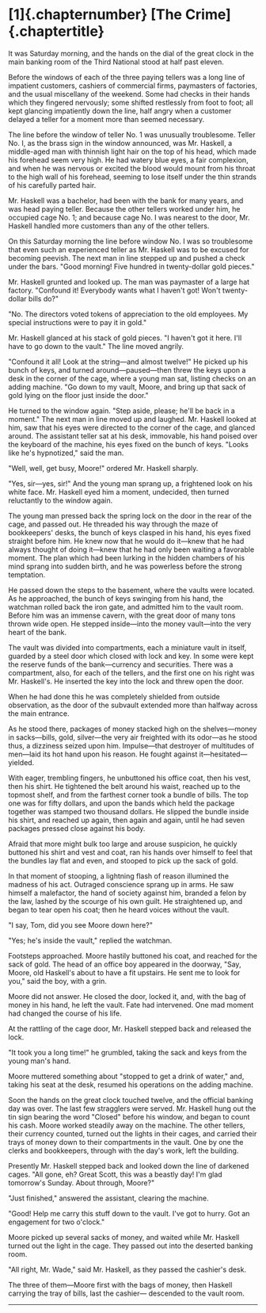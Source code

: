 
# [1]{.chapternumber} [The Crime]{.chaptertitle}

It was Saturday morning, and the hands on the dial of the great clock in the main banking room of the Third National stood at half past eleven.

Before the windows of each of the three paying tellers was a long line of impatient customers, cashiers of commercial firms, paymasters of factories, and the usual miscellany of the weekend. Some had checks in their hands which they fingered nervously; some shifted restlessly from foot to foot; all kept glancing impatiently down the line, half angry when a customer delayed a teller for a moment more than seemed necessary.

The line before the window of teller No. 1 was unusually troublesome. Teller No. I, as the brass sign in the window announced, was Mr. Haskell, a middle-aged man with thinnish light hair on the top of his head, which made his forehead seem very high. He had watery blue eyes, a fair complexion, and when he was nervous or excited the blood would mount from his throat to the high wall of his forehead, seeming to lose itself under the thin strands of his carefully parted hair.

Mr. Haskell was a bachelor, had been with the bank for many years, and was head paying teller. Because the other tellers worked under him, he occupied cage No. 1; and because cage No. I was nearest to the door, Mr. Haskell handled more customers than any of the other tellers.

On this Saturday morning the line before window No. I was so troublesome that even such an experienced teller as Mr. Haskell was to be excused for becoming peevish. The next man in line stepped up and pushed a check under the bars. &quot;Good morning! Five hundred in twenty-dollar gold pieces.&quot;

Mr. Haskell grunted and looked up. The man was paymaster of a large hat factory. &quot;Confound it! Everybody wants what I haven&#39;t got! Won&#39;t twenty-dollar bills do?&quot;

&quot;No. The directors voted tokens of appreciation to the old employees. My special instructions were to pay it in gold.&quot;

Mr. Haskell glanced at his stack of gold pieces. &quot;I haven&#39;t got it here. I&#39;ll have to go down to the vault.&quot; The line moved angrily.

&quot;Confound it all! Look at the string—and almost twelve!&quot; He picked up his bunch of keys, and turned around—paused—then threw the keys upon a desk in the corner of the cage, where a young man sat, listing checks on an adding machine. &quot;Go down to my vault, Moore, and bring up that sack of gold lying on the floor just inside the door.&quot;

He turned to the window again. &quot;Step aside, please; he&#39;ll be back in a moment.&quot; The next man in line moved up and laughed. Mr. Haskell looked at him, saw that his eyes were directed to the corner of the cage, and glanced around. The assistant teller sat at his desk, immovable, his hand poised over the keyboard of the machine, his eyes fixed on the bunch of keys. &quot;Looks like he&#39;s hypnotized,&quot; said the man.

&quot;Well, well, get busy, Moore!&quot; ordered Mr. Haskell sharply.

&quot;Yes, sir—yes, sir!&quot; And the young man sprang up, a frightened look on his white face. Mr. Haskell eyed him a moment, undecided, then turned reluctantly to the window again.

The young man pressed back the spring lock on the door in the rear of the cage, and passed out. He threaded his way through the maze of bookkeepers&#39; desks, the bunch of keys clasped in his hand, his eyes fixed straight before him. He knew now that he would do it—knew that he had always thought of doing it—knew that he had only been waiting a favorable moment. The plan which had been lurking in the hidden chambers of his mind sprang into sudden birth, and he was powerless before the strong temptation.

He passed down the steps to the basement, where the vaults were located. As he approached, the bunch of keys swinging from his hand, the watchman rolled back the iron gate, and admitted him to the vault room. Before him was an immense cavern, with the great door of many tons thrown wide open. He stepped inside—into the money vault—into the very heart of the bank.

The vault was divided into compartments, each a miniature vault in itself, guarded by a steel door which closed with lock and key. In some were kept the reserve funds of the bank—currency and securities. There was a compartment, also, for each of the tellers, and the first one on his right was Mr. Haskell&#39;s. He inserted the key into the lock and threw open the door.

When he had done this he was completely shielded from outside observation, as the door of the subvault extended more than halfway across the main entrance.

As he stood there, packages of money stacked high on the shelves—money in sacks—bills, gold, silver—the very air freighted with its odor—as he stood thus, a dizziness seized upon him. Impulse—that destroyer of multitudes of men—laid its hot hand upon his reason. He fought against it—hesitated—yielded.

With eager, trembling fingers, he unbuttoned his office coat, then his vest, then his shirt. He tightened the belt around his waist, reached up to the topmost shelf, and from the farthest corner took a bundle of bills. The top one was for fifty dollars, and upon the bands which held the package together was stamped two thousand dollars. He slipped the bundle inside his shirt, and reached up again, then again and again, until he had seven packages pressed close against his body.

Afraid that more might bulk too large and arouse suspicion, he quickly buttoned his shirt and vest and coat, ran his hands over himself to feel that the bundles lay flat and even, and stooped to pick up the sack of gold.

In that moment of stooping, a lightning flash of reason illumined the madness of his act. Outraged conscience sprang up in arms. He saw himself a malefactor, the hand of society against him, branded a felon by the law, lashed by the scourge of his own guilt. He straightened up, and began to tear open his coat; then he heard voices without the vault.

&quot;I say, Tom, did you see Moore down here?&quot;

&quot;Yes; he&#39;s inside the vault,&quot; replied the watchman.

Footsteps approached. Moore hastily buttoned his coat, and reached for the sack of gold. The head of an office boy appeared in the doorway, &quot;Say, Moore, old Haskell&#39;s about to have a fit upstairs. He sent me to look for you,&quot; said the boy, with a grin.

Moore did not answer. He closed the door, locked it, and, with the bag of money in his hand, he left the vault. Fate had intervened. One mad moment had changed the course of his life.

At the rattling of the cage door, Mr. Haskell stepped back and released the lock.

&quot;It took you a long time!&quot; he grumbled, taking the sack and keys from the young man&#39;s hand.

Moore muttered something about &quot;stopped to get a drink of water,&quot; and, taking his seat at the desk, resumed his operations on the adding machine.

Soon the hands on the great clock touched twelve, and the official banking day was over. The last few stragglers were served. Mr. Haskell hung out the tin sign bearing the word &quot;Closed&quot; before his window, and began to count his cash. Moore worked steadily away on the machine. The other tellers, their currency counted, turned out the lights in their cages, and carried their trays of money down to their compartments in the vault. One by one the clerks and bookkeepers, through with the day&#39;s work, left the building.

Presently Mr. Haskell stepped back and looked down the line of darkened cages. &quot;All gone, eh? Great Scott, this was a beastly day! I&#39;m glad tomorrow&#39;s Sunday. About through, Moore?&quot;

&quot;Just finished,&quot; answered the assistant, clearing the machine.

&quot;Good! Help me carry this stuff down to the vault. I&#39;ve got to hurry. Got an engagement for two o&#39;clock.&quot;

Moore picked up several sacks of money, and waited while Mr. Haskell turned out the light in the cage. They passed out into the deserted banking room.

&quot;All right, Mr. Wade,&quot; said Mr. Haskell, as they passed the cashier&#39;s desk.

The three of them—Moore first with the bags of money, then Haskell carrying the tray of bills, last the cashier— descended to the vault room.

<hr class="chapter-break" />
